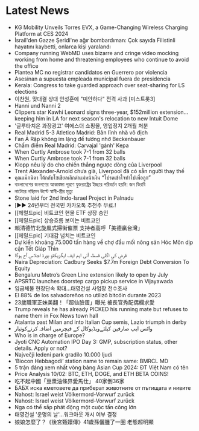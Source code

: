 # Latest News
-  KG Mobility Unveils Torres EVX, a Game-Changing Wireless Charging Platform at CES 2024
-  İsrail'den Gazze Şeridi'ne ağır bombardıman: Çok sayıda Filistinli hayatını kaybetti, onlarca kişi yaralandı
-  Company running WebMD uses bizarre and cringe video mocking working from home and threatening employees who continue to avoid the office
-  Plantea MC no registrar candidatos en Guerrero por violencia
-  Asesinan a supuesta empleada municipal fuera de presidencia
-  Kerala: Congress to take guarded approach over seat-sharing for LS elections
-  이찬원, 맞대결 상대 안성훈에 "미안하다" 전격 사과 [미스트롯3]
-  Hanni und Nanni 2
-  Clippers star Kawhi Leonard signs three-year, $152million extension... keeping him in LA for next season's relocation to new Intuit Dome
-  '글루타치온 과장광고' 여에스더 쇼핑몰, 영업정지 2개월 처분
-  Real Madrid 5-3 Atletico Madrid: Bản lĩnh nhà vô địch
-  Fan Ả Rập không im lặng để tưởng nhớ Beckenbauer
-  Chấm điểm Real Madrid: Carvajal 'gánh' Kepa
-  When Curtly Ambrose took 7-1 from 32 balls
-  When Curtly Ambrose took 7-1 from 32 balls
-  Klopp nêu lý do cho chiến thắng ngược dòng của Liverpool
-  Trent Alexander-Arnold chưa già, Liverpool đã có sẵn người thay thế
-  คุณแม๊ภนิดา โต้กลับโซเชียลเลิกด่าแม่หน้าเงิน “โปรดเข้าใจทำไปเพื่อลูก”
-  বাংলাদেশের জনগণের আকাঙ্ক্ষা পূরণে যুক্তরাষ্ট্রের ইচ্ছার পরিবর্তন হয়নি: জন কিরবি
-  নাটোরে নছিমন উল্টে স্বামী-স্ত্রীর মৃত্যু
-  Stone laid for 2nd Indo-Israel Project in Palnadu
-  [▶▶ 24년부터 전국민 카카오톡 추천주 무료.!
-  [[헤럴드pic] 비트코인 현물 ETF 상장 승인
-  [[헤럴드pic] 상승흐름 보이는 비트코인
-  賴清德竹北旋風式掃街催票 支持者高呼「美德贏台灣」
-  [[헤럴드pic] 기대감 넘치는 비트코인
-  Dự kiến khoảng 75.000 tấn hàng về chợ đầu mối nông sản Hóc Môn dịp cận Tết Giáp Thìn
-  قرض کی اگلی قسط، آئی ایم ایف ایگزیکٹو بورڈ اجلاس آج ہوگا
-  Naira Depreciation: Cadbury Seeks $7.7m Foreign Debt Conversion To Equity
-  Bengaluru Metro’s Green Line extension likely to open by July
-  APSRTC launches doorstep cargo pickup service in Vijayawada
-  임금체불 현장단속 확대…태영건설 사업장 전수조사
-  El 88% de los salvadoreños no utilizó bitcóin durante 2023
-  23歲職軍正妹美翻！「超仙臉蛋」曝光 被長官秀配偶欄求愛
-  Trump reveals he has already PICKED his running mate but refuses to name them in Fox News town hall
-  Atalanta past Milan and into Italian Cup semis, Lazio triumph in derby
-  واٹس ایپ صارفین کیلئےویڈیوکال کے فیچرمیں اضافہ کرنےکوتیار
-  Who is in charge of Europe?
-  Jyoti CNC Automation IPO Day 3: GMP, subscription status, other details. Apply or not?
-  Največji ledeni park gradilo 10.000 ljudi
-  ‘Biocon Hebbagodi’ station name to remain same: BMRCL MD
-  5 trận đáng xem nhất vòng bảng Asian Cup 2024: ĐT Việt Nam có tên
-  Price Analysis 10/02: BTC, ETH, DOGE, and ETH BETA COINS!
-  吃不起中國「豆漿油條界愛馬仕」 40家倒36家
-  БАБХ иска кметовете да приберат животните от пътищата и нивите
-  Nahost: Israel weist Völkermord-Vorwurf zurück
-  Nahost: Israel weist Völkermord-Vorwurf zurück
-  Nga có thể sắp phát động một cuộc tấn công lớn
-  태영건설 '운명의 날'…워크아웃 개시 여부 결정
-  娘娘怎麼了？《後宮甄嬛傳》41歲孫儷腫了一圈 老態超明顯
